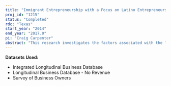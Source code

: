 ```yaml
---
title: "Immigrant Entrepreneurship with a Focus on Latino Entrepreneurship"
proj_id: "1215"
status: "Completed"
rdc: "Texas"
start_year: "2014"
end_year: "2017.0"
pi: "Craig Carpenter"
abstract: "This research investigates the factors associated with the location and dynamics of Latino-owned businesses (LOB) and the effects of LOB on local economic performance, with comparisons to businesses owned by Asians, blacks, and native whites. Using data from the 2002 and 2007 Survey of Business Owners, this study examines the dynamics of LOB, measured in terms of business start-ups, growth, and closure using firm/establishments and employment, and examines the effects of LOB on income growth, employment growth, changes in poverty, and population growth in local communities in the United States. "
---
```


**Datasets Used:**

  - Integrated Longitudinal Business Database 
  - Longitudinal Business Database - No Revenue 
  - Survey of Business Owners 

